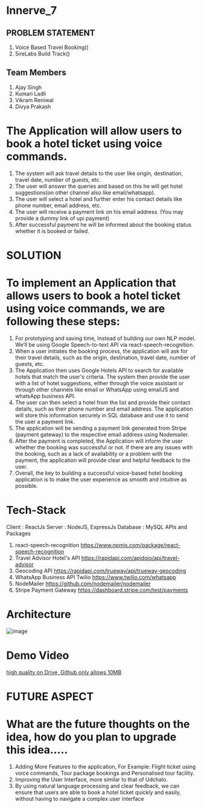 # Innerve_7

## PROBLEM STATEMENT
1. Voice Based Travel Booking()
2. 5ireLabs Build Track()

## Team Members 
1. Ajay Singh 
2. Kumari Ladli 
3. Vikram Reniwal
4. Divya Prakash 

# The Application will allow users to book a hotel ticket using voice commands.
1. The system will ask travel details to the user like origin, destination, travel date, number of guests, etc.
2. The user will answer the queries and based on this he will get hotel suggestions(on other channel also like email/whatsapp).
3. The user will select a hotel and further enter his contact details like phone number, email address, etc.
4. The user will receive a payment link on his email address. (You may provide a dummy link of upi payment)
5. After successful payment he will be informed about the booking status whether it is booked or failed.

# SOLUTION

# To implement an Application that allows users to book a hotel ticket using voice commands, we are following these steps:
1. For prototyping and saving time, Instead of building our own NLP model. We’ll be using Google Speech-to-text API via react-speech-recognition.
2. When a user initiates the booking process, the application will ask for their travel details, such as the origin, destination, travel date, number of guests, etc.
3. The Application then uses Google Hotels API to search for available hotels that match the user's criteria. The system then provide the user with a list of hotel suggestions, either through the voice assistant or through other channels like email or WhatsApp using emailJS and whatsApp business API.
4. The user can then select a hotel from the list and provide their contact details, such as their phone number and email address. The application will store this information securely in SQL database and use it to send the user a payment link.
5. The application will be sending a payment link generated from Stripe (payment gateway) to the respective email address using Nodemailer.
6. After the payment is completed, the Application will inform the user whether the booking was successful or not. If there are any issues with the booking, such as a lack of availability or a problem with the payment, the application will provide clear and helpful feedback to the user.
7. Overall, the key to building a successful voice-based hotel booking application is to make the user experience as smooth and intuitive as possible.

# Tech-Stack
 Client : ReactJs
 Server : NodeJS, ExpressJs
 Database : MySQL
 APIs and Packages
1. react-speech-recognition
 https://www.npmjs.com/package/react-speech-recognition
2. Travel Advisor Hotel's API
 https://rapidapi.com/apidojo/api/travel-advisor
3. Geocoding API
 https://rapidapi.com/trueway/api/trueway-geocoding
4. WhatsApp Business API Twilio
 https://www.twilio.com/whatsapp
5. NodeMailer
 https://github.com/nodemailer/nodemailer
6. Stripe Payment Gateway
 https://dashboard.stripe.com/test/payments

# Architecture
![image](https://user-images.githubusercontent.com/93976634/224277552-7d12ae9a-5763-4c58-888a-aeec4d98af11.png)

# Demo Video
[high quality on Drive, Github only allows 10MB]()
# FUTURE ASPECT
# What are the future thoughts on the idea, how do you plan to upgrade this idea…..
1. Adding More Features to the application, For Example: Flight ticket using voice commands, Tour package bookings and Personalised tour facility.
2. Improving the User Interface, more similar to that of Udchalo.
3. By using natural language processing and clear feedback, we can ensure that users are able to book a hotel ticket quickly and easily, without having to navigate a complex user interface


